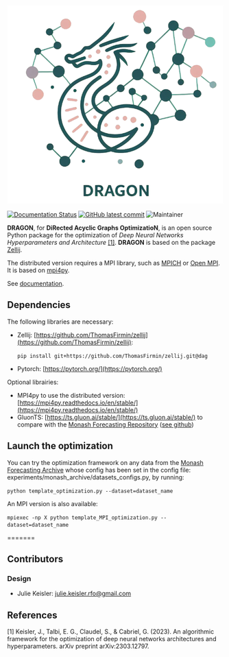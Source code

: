 ![alt text](docs/source/dragon_logo.png)

[![Documentation Status](https://readthedocs.org/projects/dragon-tutorial/badge/?version=latest)](https://dragon-tutorial.readthedocs.io/en/latest/?badge=latest)
[![GitHub latest commit](https://badgen.net/github/last-commit/JulieKeisler/dragon/)](https://github.com/JulieKeisler/dragon/commit/)
![Maintainer](https://img.shields.io/badge/maintainer-J.Keisler-blue)


**DRAGON**, for **DiRected Acyclic Graphs OptimizatioN**, is an open source Python package for the optimization of *Deep Neural Networks Hyperparameters and Architecture* [[1]](#1). 
**DRAGON** is based on the package [Zellij](https://zellij.readthedocs.io/).

The distributed version requires a MPI library, such as [MPICH](https://www.mpich.org/)
or [Open MPI](https://www.open-mpi.org/).
It is based on [mpi4py](https://mpi4py.readthedocs.io/en/stable/intro.html#what-is-mpi).

See [documentation](https://dragon-tutorial.readthedocs.io/en/latest/).

## Dependencies ##

The following libraries are necessary:
* Zellij: [https://github.com/ThomasFirmin/zellij](https://github.com/ThomasFirmin/zellij):
  
  `pip install git+https://github.com/ThomasFirmin/zellij.git@dag`
  
* Pytorch: [https://pytorch.org/](https://pytorch.org/)

Optional librairies:
* MPI4py to use the distributed version: [https://mpi4py.readthedocs.io/en/stable/](https://mpi4py.readthedocs.io/en/stable/)
* GluonTS: [https://ts.gluon.ai/stable/](https://ts.gluon.ai/stable/) to compare with the [Monash Forecasting Repository](https://forecastingdata.org/) ([see github](https://github.com/rakshitha123/TSForecasting))

## Launch the optimization ##

You can try the optimization framework on any data from the [Monash Forecasting Archive](https://zenodo.org/communities/forecasting?page=1&size=20) whose config has been set in the config file: experiments/monash_archive/datasets_configs.py, by running:

`python template_optimization.py --dataset=dataset_name`

An MPI version is also available:

`mpiexec -np X python template_MPI_optimization.py --dataset=dataset_name`

=======

## Contributors ##
### Design
* Julie Keisler: julie.keisler.rfo@gmail.com
  
## References ##
<a id="1">[1]</a>
Keisler, J., Talbi, E. G., Claudel, S., & Cabriel, G. (2023). An algorithmic framework for the optimization of deep neural networks architectures and hyperparameters. arXiv preprint arXiv:2303.12797.


